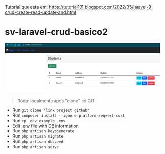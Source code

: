 
Tutorial que esta em:
https://tutorial101.blogspot.com/2022/05/laravel-9-crud-create-read-update-and.html


# sv-laravel-crud-basico2

![img.png](img.png)

> Rodar localmente apos "clone" do GIT

- Run `git clone 'link project github'`
- Run `composer install --ignore-platform-req=ext-curl`
- Run `cp .env.example .env`
- Edit .env file with DB information
- Run `php artisan key:generate`
- Run `php artisan migrate`
- Run `php artisan db:seed`
- Run `php artisan serve`
